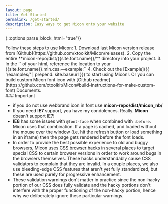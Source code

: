 ```yaml
---
layout: page
title: Get Started
permalink: /get-started/
description: Easy ways to get Micon onto your website
---
```

{::options parse_block_html="true"/}

<div class="quitset pemu">
<div>
Follow these steps to use Micon:
1. Download last Micon version release from [Github](https://github.com/xtoolkit/Micon/releases).
2. Copy the entire **micon-repo/dist/{{site.font.name}}/** directory into your project.
3. In the `<head>` of your html, reference the location to your {{site.font.name}}.min.css.—example:`<link rel="stylesheet" href="micon-repo/dist/{{site.font.name}}/css/{{site.font.name}}.min.css">`
4. Check out the [Example]({{ '/examples/' | prepend: site.baseurl }}) to start using Micon!. Or you can build custom Micon font icon with [Github readme](https://github.com/xtoolkit/Micon#build-instructions-for-make-custom-font) Documents.

</div>
</div>
<div class="importi pemu">
<div class="contact">
### Important

- if you do not use webbrand icon in font use **micon-repo/dist/micon_nb/**
- If you need **IE7** support, you have my condolences. Really. **Micon** doesn't support IE7!
- **IE8** has some issues with `@font-face` when combined with `:before`. Micon uses that combination. If a page is cached, and loaded without the mouse over the window (i.e. hit the refresh button or load something in an iframe) then the page gets rendered before the font loads.
- In order to provide the best possible experience to old and buggy browsers, Micon uses [CSS browser hacks](http://browserhacks.com/) in several places to target special CSS to certain browser versions in order to work around bugs in the browsers themselves. These hacks understandably cause CSS validators to complain that they are invalid. In a couple places, we also use bleeding-edge CSS features that aren't yet fully standardized, but these are used purely for progressive
enhancement.
- These validation warnings don't matter in practice since the non-hacky portion of our CSS does fully validate and the hacky portions don't interfere with the proper functioning of the non-hacky portion, hence why we deliberately ignore these particular warnings.

</div>
</div>
<div class="iconst">
<br>
<br>
</div>
